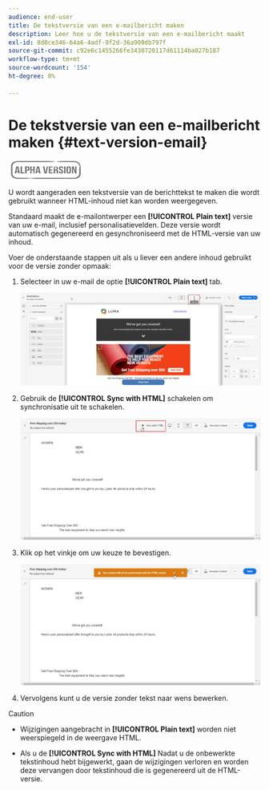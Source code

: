 ```yaml
---
audience: end-user
title: De tekstversie van een e-mailbericht maken
description: Leer hoe u de tekstversie van een e-mailbericht maakt
exl-id: 8d0ce346-64a6-4adf-9f2d-36a900db797f
source-git-commit: c92e6c1455266fe3430720117d61114ba027b187
workflow-type: tm+mt
source-wordcount: '154'
ht-degree: 0%

---
```


# De tekstversie van een e-mailbericht maken {#text-version-email}

![](../assets/do-not-localize/badge.png)

U wordt aangeraden een tekstversie van de berichttekst te maken die wordt gebruikt wanneer HTML-inhoud niet kan worden weergegeven.

Standaard maakt de e-mailontwerper een **[!UICONTROL Plain text]** versie van uw e-mail, inclusief personalisatievelden. Deze versie wordt automatisch gegenereerd en gesynchroniseerd met de HTML-versie van uw inhoud.

Voer de onderstaande stappen uit als u liever een andere inhoud gebruikt voor de versie zonder opmaak:

1. Selecteer in uw e-mail de optie **[!UICONTROL Plain text]** tab.

   ![](assets/text_version_3.png)

1. Gebruik de **[!UICONTROL Sync with HTML]** schakelen om synchronisatie uit te schakelen.

   ![](assets/text_version_1.png)

1. Klik op het vinkje om uw keuze te bevestigen.

   ![](assets/text_version_2.png)

1. Vervolgens kunt u de versie zonder tekst naar wens bewerken.

>[!CAUTION]
>
>* Wijzigingen aangebracht in **[!UICONTROL Plain text]** worden niet weerspiegeld in de weergave HTML.
>
>* Als u de **[!UICONTROL Sync with HTML]** Nadat u de onbewerkte tekstinhoud hebt bijgewerkt, gaan de wijzigingen verloren en worden deze vervangen door tekstinhoud die is gegenereerd uit de HTML-versie.

